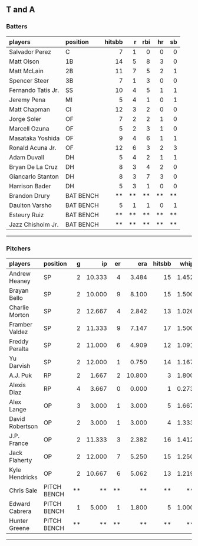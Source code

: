 ## T and A

### Batters

 
|players            |position  | hitsbb|  r| rbi| hr| sb| 
|:------------------|:---------|------:|--:|---:|--:|--:| 
|Salvador Perez     |C         |      7|  1|   0|  0|  0| 
|Matt Olson         |1B        |     14|  5|   8|  3|  0| 
|Matt McLain        |2B        |     11|  7|   5|  2|  1| 
|Spencer Steer      |3B        |      7|  1|   3|  0|  0| 
|Fernando Tatis Jr. |SS        |     10|  4|   5|  1|  1| 
|Jeremy Pena        |MI        |      5|  4|   1|  0|  1| 
|Matt Chapman       |CI        |     12|  3|   2|  0|  0| 
|Jorge Soler        |OF        |      7|  2|   2|  1|  0| 
|Marcell Ozuna      |OF        |      5|  2|   3|  1|  0| 
|Masataka Yoshida   |OF        |      9|  4|   6|  1|  1| 
|Ronald Acuna Jr.   |OF        |     12|  6|   3|  2|  3| 
|Adam Duvall        |DH        |      5|  4|   2|  1|  1| 
|Bryan De La Cruz   |DH        |      8|  3|   4|  2|  0| 
|Giancarlo Stanton  |DH        |      8|  3|   7|  3|  0| 
|Harrison Bader     |DH        |      5|  3|   1|  0|  0| 
|Brandon Drury      |BAT BENCH |     **| **|  **| **| **| 
|Daulton Varsho     |BAT BENCH |      5|  1|   1|  0|  1| 
|Esteury Ruiz       |BAT BENCH |     **| **|  **| **| **| 
|Jazz Chisholm Jr.  |BAT BENCH |     **| **|  **| **| **| 


* * *

### Pitchers

 
|players         |position    |  g|     ip| er|    era| hitsbb|  whip| so|  w| sv| 
|:---------------|:-----------|--:|------:|--:|------:|------:|-----:|--:|--:|--:| 
|Andrew Heaney   |SP          |  2| 10.333|  4|  3.484|     15| 1.452|  7|  1|  0| 
|Brayan Bello    |SP          |  2| 10.000|  9|  8.100|     15| 1.500|  8|  1|  0| 
|Charlie Morton  |SP          |  2| 12.667|  4|  2.842|     13| 1.026|  8|  1|  0| 
|Framber Valdez  |SP          |  2| 11.333|  9|  7.147|     17| 1.500| 17|  1|  0| 
|Freddy Peralta  |SP          |  2| 11.000|  6|  4.909|     12| 1.091| 11|  1|  0| 
|Yu Darvish      |SP          |  2| 12.000|  1|  0.750|     14| 1.167| 16|  2|  0| 
|A.J. Puk        |RP          |  2|  1.667|  2| 10.800|      3| 1.800|  1|  0|  0| 
|Alexis Diaz     |RP          |  4|  3.667|  0|  0.000|      1| 0.273|  4|  0|  2| 
|Alex Lange      |OP          |  3|  3.000|  1|  3.000|      5| 1.667|  4|  0|  3| 
|David Robertson |OP          |  2|  3.000|  1|  3.000|      4| 1.333|  1|  1|  1| 
|J.P. France     |OP          |  2| 11.333|  3|  2.382|     16| 1.412|  7|  1|  0| 
|Jack Flaherty   |OP          |  2| 12.000|  7|  5.250|     15| 1.250| 13|  1|  0| 
|Kyle Hendricks  |OP          |  2| 10.667|  6|  5.062|     13| 1.219| 10|  0|  0| 
|Chris Sale      |PITCH BENCH | **|     **| **|     **|     **|    **| **| **| **| 
|Edward Cabrera  |PITCH BENCH |  1|  5.000|  1|  1.800|      5| 1.000|  6|  0|  0| 
|Hunter Greene   |PITCH BENCH | **|     **| **|     **|     **|    **| **| **| **| 


* * *


